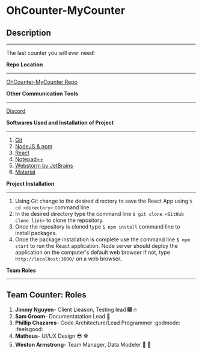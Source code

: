 # OhCounter-MyCounter

## Description
- - -
The last counter you will ever need!

**Repo Location**
- - -
[OhCounter-MyCounter Repo](https://github.com/soft-eng-practicum/ohcounter-mycounter)


**Other Communication Tools**
- - -
[Discord](https://discordapp.com)

**Softwares Used and Installation of Project**
- - -
1. [Git](https://git-scm.com/)
2. [NodeJS & npm](https://nodejs.org/en/)
3. [React](https://reactjs.org/)
4. [Notepad++](https://notepad-plus-plus.org/)
5. [Webstorm by JetBrains](https://www.jetbrains.com/webstorm/)
6. [Material](https://material-ui.com/)

**Project Installation**
- - -
1. Using Git change to the desired directory to save the React App using ```$ cd <directory>``` command line.
2. In the desired directory type the command line ```$ git clone <GitHub clone link>``` to clone the repository.
3. Once the repository is cloned type ```$ npm install``` command line to install packages.
4. Once the package installation is complete use the command line ```$ npm start``` to run the React application. Node server should deploy the application on the computer's default web browser if not, type ```http://localhost:3000/``` on a web browser.

**Team Roles**
- - -
## Team Counter: Roles
1. **Jimmy Nguyen**- Client Lieason, Testing lead  :fireworks: :fire:
2. **Sam Groom**- Documentatation Lead :metal:
3. **Phillip Chazares**- Code Architecture/Lead Programmer :godmode: :feelsgood:
4. **Matheus**- UI/UX Design :sunglasses: :soccer:
5. **Weston Armstrong**- Team Manager, Data Modeler :muscle: :muscle:
